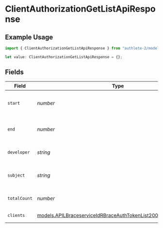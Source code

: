 # ClientAuthorizationGetListApiResponse

## Example Usage

```typescript
import { ClientAuthorizationGetListApiResponse } from "authlete-2/models/operations";

let value: ClientAuthorizationGetListApiResponse = {};
```

## Fields

| Field                                                                                                                                         | Type                                                                                                                                          | Required                                                                                                                                      | Description                                                                                                                                   |
| --------------------------------------------------------------------------------------------------------------------------------------------- | --------------------------------------------------------------------------------------------------------------------------------------------- | --------------------------------------------------------------------------------------------------------------------------------------------- | --------------------------------------------------------------------------------------------------------------------------------------------- |
| `start`                                                                                                                                       | *number*                                                                                                                                      | :heavy_minus_sign:                                                                                                                            | Start index of search results (inclusive).<br/>                                                                                               |
| `end`                                                                                                                                         | *number*                                                                                                                                      | :heavy_minus_sign:                                                                                                                            | End index of search results (exclusive).<br/>                                                                                                 |
| `developer`                                                                                                                                   | *string*                                                                                                                                      | :heavy_minus_sign:                                                                                                                            | Unique ID of a client developer.<br/>                                                                                                         |
| `subject`                                                                                                                                     | *string*                                                                                                                                      | :heavy_minus_sign:                                                                                                                            | Unique user ID of an end-user.<br/>                                                                                                           |
| `totalCount`                                                                                                                                  | *number*                                                                                                                                      | :heavy_minus_sign:                                                                                                                            | Unique ID of a client developer.<br/>                                                                                                         |
| `clients`                                                                                                                                     | [models.APILBraceserviceIdRBraceAuthTokenList200PropertiesClient](../../models/apilbraceserviceidrbraceauthtokenlist200propertiesclient.md)[] | :heavy_minus_sign:                                                                                                                            | An array of clients.<br/>                                                                                                                     |
